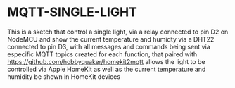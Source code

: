 # MQTT-SINGLE-LIGHT

This is a sketch that control a single light, via a relay connected to pin D2 on NodeMCU and show the current temperature and humidty via a DHT22 connected to pin D3, with all messages and commands being sent via especific MQTT topics created for each function, that paired with https://github.com/hobbyquaker/homekit2mqtt allows the light to be controlled via Apple HomeKit as well as the current temperature and humidity be shown in HomeKit devices
